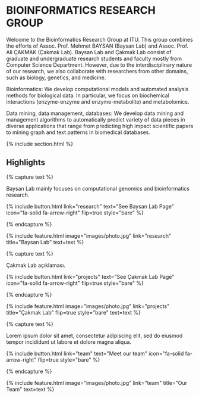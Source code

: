 ---
---

# BIOINFORMATICS RESEARCH GROUP

Welcome to the Bioinformatics Research Group at ITU. This group combines the efforts of Assoc. Prof. Mehmet BAYSAN (Baysan Lab) and Assoc. Prof. Ali ÇAKMAK (Çakmak Lab).  Baysan Lab and Çakmak Lab consist of graduate and undergraduate research students and faculty mostly from Computer Science Department. However, due to the interdisciplinary nature of our research, we also collaborate with researchers from other domains, such as biology, genetics, and medicine.

Bioinformatics: We develop computational models and automated analysis methods for biological data. In particular, we focus on biochemical interactions (enzyme-enzyme and enzyme-metabolite) and metabolomics.

Data mining, data management, databases: We develop data mining and management algorithms to automatically predict variety of data pieces in diverse applications that range from predicting high impact scientific papers to mining graph and text patterns in biomedical databases. 

{% include section.html %}

## Highlights

{% capture text %}

Baysan Lab mainly focuses on computational genomics and bioinformatics research.   

{%
  include button.html
  link="research"
  text="See Baysan Lab Page"
  icon="fa-solid fa-arrow-right"
  flip=true
  style="bare"
%}

{% endcapture %}

{%
  include feature.html
  image="images/photo.jpg"
  link="research"
  title="Baysan Lab"
  text=text
%}

{% capture text %}

Çakmak Lab açıklaması.

{%
  include button.html
  link="projects"
  text="See Çakmak Lab Page"
  icon="fa-solid fa-arrow-right"
  flip=true
  style="bare"
%}

{% endcapture %}

{%
  include feature.html
  image="images/photo.jpg"
  link="projects"
  title="Çakmak Lab"
  flip=true
  style="bare"
  text=text
%}

{% capture text %}

Lorem ipsum dolor sit amet, consectetur adipiscing elit, sed do eiusmod tempor incididunt ut labore et dolore magna aliqua.

{%
  include button.html
  link="team"
  text="Meet our team"
  icon="fa-solid fa-arrow-right"
  flip=true
  style="bare"
%}

{% endcapture %}

{%
  include feature.html
  image="images/photo.jpg"
  link="team"
  title="Our Team"
  text=text
%}
